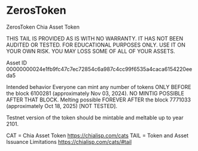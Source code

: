 # ZerosToken
ZerosToken Chia Asset Token

THIS TAIL IS PROVIDED AS IS WITH NO WARRANTY. IT HAS NOT BEEN AUDITED OR TESTED. FOR EDUCATIONAL PURPOSES ONLY. 
USE IT ON YOUR OWN RISK. YOU MAY LOSS SOME OF ALL OF YOUR ASSETS.

Asset ID 00000000024e1fb9fc47c7ec72854c6a987c4cc99f6535a4caca6154220eeda5

Intended behavior
      Everyone can mint any number of tokens ONLY BEFORE the block 6100281 (approximately Nov 03, 2024). NO MINTIG POSSIBLE AFTER THAT BLOCK. 
      Melting possible FOREVER AFTER the block 7771033 (approximately Oct 18, 2025) [NOT TESTED].

Testnet version of the token should be mintable and meltable up to year 2101. 

CAT = Chia Asset Token https://chialisp.com/cats
TAIL = Token and Asset Issuance Limitations https://chialisp.com/cats/#tail


